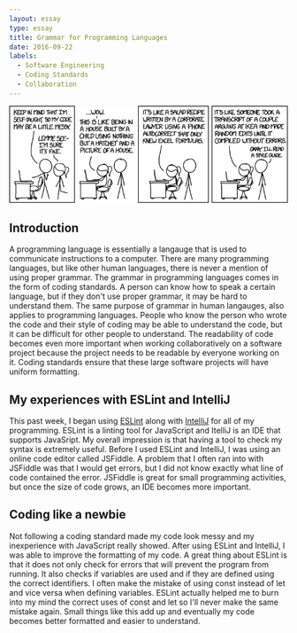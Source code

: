 ```yaml
---
layout: essay
type: essay
title: Grammar for Programming Languages
date: 2016-09-22
labels:
  - Software Engineering
  - Coding Standards
  - Collaboration
---
```


<img class="ui big rounded image" src="../images/code_quality.png">

<H2>Introduction</H2>

A programming language is essentially a langauge that is used to communicate instructions to a computer. There are many programming languages, but like other human languages, there is never a mention of using proper grammar. The grammar in programming languages comes in the form of coding standards. A person can know how to speak a certain language, but if they don't use proper grammar, it may be hard to understand them. The same purpose of grammar in human langauges, also applies to programming languages. People who know the person who wrote the code and their style of coding may be able to understand the code, but it can be difficult for other people to understand. The readability of code becomes even more important when working collaboratively on a software project because the project needs to be readable by everyone working on it. Coding standards ensure that these large software projects will have uniform formatting. 


<H2>My experiences with ESLint and IntelliJ</H2>

This past week, I began using [ESLint](http://eslint.org/docs/about/) along with [IntelliJ](https://www.jetbrains.com/idea/) for all of my programming. ESLint is a linting tool for JavaScript and ItelliJ is an IDE that supports JavaSript. My overall impression is that having a tool to check my syntax is extremely useful. Before I used ESLint and IntelliJ, I was using an online code editor called JSFiddle. A problem that I often ran into with JSFiddle was that I would get errors, but I did not know exactly what line of code contained the error. JSFiddle is great for small programming activities, but once the size of code grows, an IDE becomes more important. 

<H2>Coding like a newbie</H2>

Not following a coding standard made my code look messy and my inexperience with JavaScript really showed. After using ESLint and IntelliJ, I was able to improve the formatting of my code. A great thing about ESLint is that it does not only check for errors that will prevent the program from running. It also checks if variables are used and if they are defined using the correct identifiers. I often make the mistake of using const instead of let and vice versa when defining variables. ESLint actually helped me to burn into my mind the correct uses of const and let so I'll never make the same mistake again. Small things like this add up and eventually my code becomes better formatted and easier to understand. 
